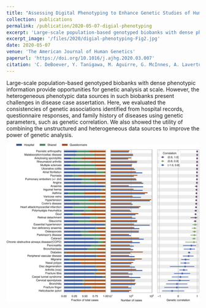 ```yaml
---
title: "Assessing Digital Phenotyping to Enhance Genetic Studies of Human Diseases"
collection: publications
permalink: /publication/2020-05-07-digial-phenotyping
excerpt: 'Large-scale population-based genotyped biobanks with dense phenotypic information provide opportunities for genetic analysis at scale. However, the heterogeneous phenotypic data sources in such biobanks present challenges in disease case assertation. Here, we evaluated the consistencies of genetic associations identified from hospital records, questionnaire responses, and family history of diseases using genetic parameters, such as genetic correlation. We also showed the utility of combining the unstructured and heterogeneous data sources to improve the power of genetic analysis.'
excerpt_image: '/files/2020/digial-phenotyping-Fig2.jpg'
date: 2020-05-07
venue: 'The American Journal of Human Genetics'
paperurl: 'https://doi.org/10.1016/j.ajhg.2020.03.007'
citation: 'C. DeBoever, Y. Tanigawa, M. Aguirre, G. McInnes, A. Lavertu, M. A. Rivas, Assessing Digital Phenotyping to Enhance Genetic Studies of Human Diseases. Am J Hum Genet. 106(5), 611-622 (2020).'
---
```


Large-scale population-based genotyped biobanks with dense phenotypic information provide opportunities for genetic analysis at scale. However, the heterogeneous phenotypic data sources in such biobanks present challenges in disease case assertation. Here, we evaluated the consistencies of genetic associations identified from hospital records, questionnaire responses, and family history of diseases using genetic parameters, such as genetic correlation. We also showed the utility of combining the unstructured and heterogeneous data sources to improve the power of genetic analysis.

![digial phenotyping paper figure 2](/files/2020/digial-phenotyping-Fig2.jpg)
